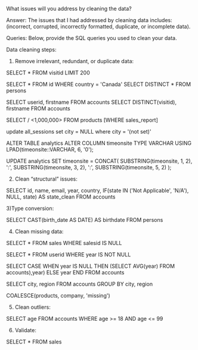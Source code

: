 What issues will you address by cleaning the data?

Answer: The issues that I had addressed by cleaning data includes: (incorrect, corrupted, incorrectly formatted, duplicate, or incomplete data).


Queries:
Below, provide the SQL queries you used to clean your data.




Data cleaning steps:

1) Remove irrelevant, redundant, or duplicate data:

SELECT * FROM visitid
LIMIT 200

SELECT * FROM id WHERE country = 'Canada'
SELECT DISTINCT * FROM persons

SELECT userid, firstname FROM accounts
SELECT DISTINCT(visitid), firstname FROM accounts

SELECT <sales> / <1,000,000>
FROM products
[WHERE sales_report]

update all_sessions 
set city = NULL
where city = '(not set)'

ALTER TABLE analytics
ALTER COLUMN timeonsite
TYPE VARCHAR
USING LPAD(timeonsite::VARCHAR, 6, '0');

UPDATE analytics
SET timeonsite = CONCAT(
    SUBSTRING(timeonsite, 1, 2),
    ':',
    SUBSTRING(timeonsite, 3, 2),
    ':',
    SUBSTRING(timeonsite, 5, 2)
);

2) Clean “structural” issues:

SELECT id, name, email, year, country,
IF(state IN ('Not Applicable', 'N/A'), NULL, state) AS state_clean
FROM accounts

3)Type conversion:

SELECT CAST(birth_date AS DATE) AS birthdate FROM persons

4) Clean missing data:
  
  
SELECT *
FROM sales
WHERE salesid IS NULL

SELECT * FROM userid WHERE year IS NOT NULL


SELECT
CASE
WHEN year IS NULL THEN (SELECT AVG(year) FROM accounts),year)
ELSE year
END
FROM accounts


SELECT city, region FROM accounts
GROUP BY city, region
  
COALESCE(products, company, 'missing')

5) Clean outliers:

SELECT age FROM accounts WHERE age >= 18 AND age <= 99

6) Validate:

SELECT * FROM sales

